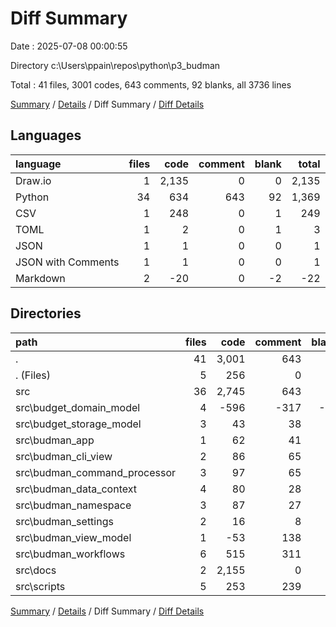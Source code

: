 # Diff Summary

Date : 2025-07-08 00:00:55

Directory c:\\Users\\ppain\\repos\\python\\p3_budman

Total : 41 files,  3001 codes, 643 comments, 92 blanks, all 3736 lines

[Summary](results.md) / [Details](details.md) / Diff Summary / [Diff Details](diff-details.md)

## Languages
| language | files | code | comment | blank | total |
| :--- | ---: | ---: | ---: | ---: | ---: |
| Draw.io | 1 | 2,135 | 0 | 0 | 2,135 |
| Python | 34 | 634 | 643 | 92 | 1,369 |
| CSV | 1 | 248 | 0 | 1 | 249 |
| TOML | 1 | 2 | 0 | 1 | 3 |
| JSON | 1 | 1 | 0 | 0 | 1 |
| JSON with Comments | 1 | 1 | 0 | 0 | 1 |
| Markdown | 2 | -20 | 0 | -2 | -22 |

## Directories
| path | files | code | comment | blank | total |
| :--- | ---: | ---: | ---: | ---: | ---: |
| . | 41 | 3,001 | 643 | 92 | 3,736 |
| . (Files) | 5 | 256 | 0 | 2 | 258 |
| src | 36 | 2,745 | 643 | 90 | 3,478 |
| src\\budget_domain_model | 4 | -596 | -317 | -48 | -961 |
| src\\budget_storage_model | 3 | 43 | 38 | 2 | 83 |
| src\\budman_app | 1 | 62 | 41 | 9 | 112 |
| src\\budman_cli_view | 2 | 86 | 65 | 14 | 165 |
| src\\budman_command_processor | 3 | 97 | 65 | 19 | 181 |
| src\\budman_data_context | 4 | 80 | 28 | 10 | 118 |
| src\\budman_namespace | 3 | 87 | 27 | -2 | 112 |
| src\\budman_settings | 2 | 16 | 8 | 1 | 25 |
| src\\budman_view_model | 1 | -53 | 138 | -2 | 83 |
| src\\budman_workflows | 6 | 515 | 311 | 40 | 866 |
| src\\docs | 2 | 2,155 | 0 | 8 | 2,163 |
| src\\scripts | 5 | 253 | 239 | 39 | 531 |

[Summary](results.md) / [Details](details.md) / Diff Summary / [Diff Details](diff-details.md)